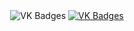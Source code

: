 <div id="badges" align = "center">
  <a href= "https://vk.com/moya_stranitca ">
  </a>

  <img src = "https://img.shields.io/badge/VK-blue?style=for-the-badge&logo=VK&logoColor=white" alt="VK Badges"/>
    <a href= "https://mail.google.com/mail/u/0/?tab=rm&ogbl#inbox">
      <img src = "https://img.shields.io/badge/EMAIL-red?style=for-the-badge&logo=Gmail&logoColor=white" alt="VK Badges"/>
    </a>
</div>
